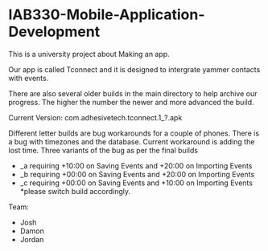 # IAB330-Mobile-Application-Development
This is a university project about Making an app.

Our app is called Tconnect and it is designed to intergrate yammer contacts with events.

There are also several older builds in the main directory to help archive our progress. 
The higher the number the newer and more advanced the build.

Current Version: com.adhesivetech.tconnect.1_?.apk

Different letter builds are bug workarounds for a couple of phones. There is a bug with timezones and the database. Current workaround is adding the lost time.
Three variants of the bug as per the final builds 
- _a requiring +10:00 on Saving Events and +20:00 on Importing Events
- _b requiring +00:00 on Saving Events and +20:00 on Importing Events
- _c requiring +00:00 on Saving Events and +10:00 on Importing Events
*please switch build accordingly.



Team:
- Josh
- Damon
- Jordan